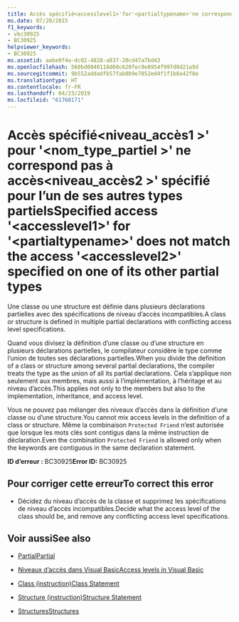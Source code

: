 ```yaml
---
title: Accès spécifié<accesslevel1>'for'<partialtypename>'ne correspond pas à l’accès'<accesslevel2>' spécifié pour l’un de ses autres types partiels
ms.date: 07/20/2015
f1_keywords:
- vbc30925
- BC30925
helpviewer_keywords:
- BC30925
ms.assetid: aabe0f4a-dc02-4828-a837-20cd47a7bd43
ms.openlocfilehash: 560bd0840118d60c620fec9e8954f997d0d21a9d
ms.sourcegitcommit: 9b552addadfb57fab0b9e7852ed4f1f1b8a42f8e
ms.translationtype: HT
ms.contentlocale: fr-FR
ms.lasthandoff: 04/23/2019
ms.locfileid: "61768171"
---
```

# <a name="specified-access-accesslevel1-for-partialtypename-does-not-match-the-access-accesslevel2-specified-on-one-of-its-other-partial-types"></a><span data-ttu-id="22d8c-102">Accès spécifié\<niveau_accès1 >' pour '\<nom_type_partiel >' ne correspond pas à accès\<niveau_accès2 >' spécifié pour l’un de ses autres types partiels</span><span class="sxs-lookup"><span data-stu-id="22d8c-102">Specified access '\<accesslevel1>' for '\<partialtypename>' does not match the access '\<accesslevel2>' specified on one of its other partial types</span></span>
<span data-ttu-id="22d8c-103">Une classe ou une structure est définie dans plusieurs déclarations partielles avec des spécifications de niveau d’accès incompatibles.</span><span class="sxs-lookup"><span data-stu-id="22d8c-103">A class or structure is defined in multiple partial declarations with conflicting access level specifications.</span></span>  
  
 <span data-ttu-id="22d8c-104">Quand vous divisez la définition d’une classe ou d’une structure en plusieurs déclarations partielles, le compilateur considère le type comme l’union de toutes ses déclarations partielles.</span><span class="sxs-lookup"><span data-stu-id="22d8c-104">When you divide the definition of a class or structure among several partial declarations, the compiler treats the type as the union of all its partial declarations.</span></span> <span data-ttu-id="22d8c-105">Cela s’applique non seulement aux membres, mais aussi à l’implémentation, à l’héritage et au niveau d’accès.</span><span class="sxs-lookup"><span data-stu-id="22d8c-105">This applies not only to the members but also to the implementation, inheritance, and access level.</span></span>  
  
 <span data-ttu-id="22d8c-106">Vous ne pouvez pas mélanger des niveaux d’accès dans la définition d’une classe ou d’une structure.</span><span class="sxs-lookup"><span data-stu-id="22d8c-106">You cannot mix access levels in the definition of a class or structure.</span></span> <span data-ttu-id="22d8c-107">Même la combinaison `Protected Friend` n’est autorisée que lorsque les mots clés sont contigus dans la même instruction de déclaration.</span><span class="sxs-lookup"><span data-stu-id="22d8c-107">Even the combination `Protected Friend` is allowed only when the keywords are contiguous in the same declaration statement.</span></span>  
  
 <span data-ttu-id="22d8c-108">**ID d’erreur :** BC30925</span><span class="sxs-lookup"><span data-stu-id="22d8c-108">**Error ID:** BC30925</span></span>  
  
## <a name="to-correct-this-error"></a><span data-ttu-id="22d8c-109">Pour corriger cette erreur</span><span class="sxs-lookup"><span data-stu-id="22d8c-109">To correct this error</span></span>  
  
- <span data-ttu-id="22d8c-110">Décidez du niveau d’accès de la classe et supprimez les spécifications de niveau d’accès incompatibles.</span><span class="sxs-lookup"><span data-stu-id="22d8c-110">Decide what the access level of the class should be, and remove any conflicting access level specifications.</span></span>  
  
## <a name="see-also"></a><span data-ttu-id="22d8c-111">Voir aussi</span><span class="sxs-lookup"><span data-stu-id="22d8c-111">See also</span></span>

- [<span data-ttu-id="22d8c-112">Partial</span><span class="sxs-lookup"><span data-stu-id="22d8c-112">Partial</span></span>](../../visual-basic/language-reference/modifiers/partial.md)
- [<span data-ttu-id="22d8c-113">Niveaux d’accès dans Visual Basic</span><span class="sxs-lookup"><span data-stu-id="22d8c-113">Access levels in Visual Basic</span></span>](../../visual-basic/programming-guide/language-features/declared-elements/access-levels.md)
- [<span data-ttu-id="22d8c-114">Class (instruction)</span><span class="sxs-lookup"><span data-stu-id="22d8c-114">Class Statement</span></span>](../../visual-basic/language-reference/statements/class-statement.md)
- [<span data-ttu-id="22d8c-115">Structure (instruction)</span><span class="sxs-lookup"><span data-stu-id="22d8c-115">Structure Statement</span></span>](../../visual-basic/language-reference/statements/structure-statement.md)

- [<span data-ttu-id="22d8c-116">Structures</span><span class="sxs-lookup"><span data-stu-id="22d8c-116">Structures</span></span>](../../visual-basic/programming-guide/language-features/data-types/structures.md)
